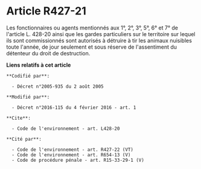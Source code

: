 # Article R427-21

Les fonctionnaires ou agents mentionnés aux 1°, 2°, 3°, 5°, 6° et 7° de l'article L. 428-20 ainsi que les gardes particuliers
sur le territoire sur lequel ils sont commissionnés sont autorisés à détruire à tir les animaux nuisibles toute l'année, de
jour seulement et sous réserve de l'assentiment du détenteur du droit de destruction.

**Liens relatifs à cet article**

	**Codifié par**:

	  - Décret n°2005-935 du 2 août 2005

	**Modifié par**:

	  - Décret n°2016-115 du 4 février 2016 - art. 1

	**Cite**:

	  - Code de l'environnement - art. L428-20

	**Cité par**:

	  - Code de l'environnement - art. R427-22 (VT)
	  - Code de l'environnement - art. R654-13 (V)
	  - Code de procédure pénale - art. R15-33-29-1 (V)
